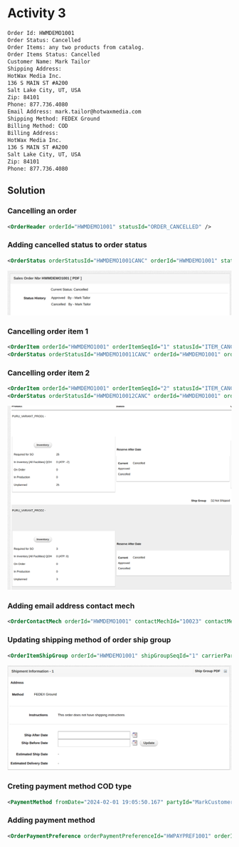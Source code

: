 # Activity 3

    Order Id: HWMDEMO1001
    Order Status: Cancelled
    Order Items: any two products from catalog.
    Order Items Status: Cancelled
    Customer Name: Mark Tailor
    Shipping Address:
    HotWax Media Inc.
    136 S MAIN ST #A200
    Salt Lake City, UT, USA
    Zip: 84101
    Phone: 877.736.4080
    Email Address: mark.tailor@hotwaxmedia.com
    Shipping Method: FEDEX Ground
    Billing Method: COD
    Billing Address:
    HotWax Media Inc.
    136 S MAIN ST #A200
    Salt Lake City, UT, USA
    Zip: 84101
    Phone: 877.736.4080

## Solution

### Cancelling an order

```xml
<OrderHeader orderId="HWMDEMO1001" statusId="ORDER_CANCELLED" />
```

### Adding cancelled status to order status

```xml
<OrderStatus orderStatusId="HWMDEMO1001CANC" orderId="HWMDEMO1001" statusId="ORDER_CANCELLED" statusUserLogin="mark-tailor" />
```

![alt text](<../images/Screenshot from 2024-02-06 11-56-03.png>)

### Cancelling order item 1

```xml
<OrderItem orderId="HWMDEMO1001" orderItemSeqId="1" statusId="ITEM_CANCELLED" />
<OrderStatus orderStatusId="HWMDEMO10011CANC" orderId="HWMDEMO1001" orderItemSeqId="1" statusId="ITEM_CANCELLED" />
```

### Cancelling order item 2

```xml
<OrderItem orderId="HWMDEMO1001" orderItemSeqId="2" statusId="ITEM_CANCELLED" />
<OrderStatus orderStatusId="HWMDEMO10012CANC" orderId="HWMDEMO1001" orderItemSeqId="2" statusId="ITEM_CANCELLED" />
```

![alt text](<../images/Screenshot from 2024-02-06 11-57-33.png>)

### Adding email address contact mech

```xml
<OrderContactMech orderId="HWMDEMO1001" contactMechId="10023" contactMechPurposeTypeId="PRIMARY_EMAIL" />
```

### Updating shipping method of order ship group

```xml
<OrderItemShipGroup orderId="HWMDEMO1001" shipGroupSeqId="1" carrierPartyId="FEDEX" />
```

![alt text](<../images/Screenshot from 2024-02-06 12-00-09.png>)

### Creting payment method COD type

```xml
<PaymentMethod fromDate="2024-02-01 19:05:50.167" partyId="MarkCustomer" paymentMethodId="10012" paymentMethodTypeId="EXT_COD"/>
```


### Adding payment method

```xml
<OrderPaymentPreference orderPaymentPreferenceId="HWPAYPREF1001" orderId="HWMDEMO1001" paymentMethodTypeId="EXT_COD" paymentMethodId="10012" />
```
